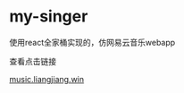 # my-singer

使用react全家桶实现的，仿网易云音乐webapp

查看点击链接

<a target="_black" href="https//music.liangjiang.win">music.liangjiang.win</a>
